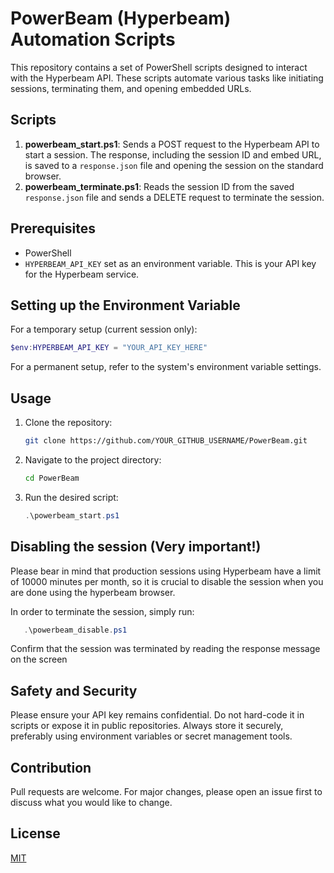 # PowerBeam (Hyperbeam) Automation Scripts

This repository contains a set of PowerShell scripts designed to interact with the Hyperbeam API. These scripts automate various tasks like initiating sessions, terminating them, and opening embedded URLs.

## Scripts

1. **powerbeam_start.ps1**: Sends a POST request to the Hyperbeam API to start a session. The response, including the session ID and embed URL, is saved to a `response.json` file and opening the session on the standard browser.
2. **powerbeam_terminate.ps1**: Reads the session ID from the saved `response.json` file and sends a DELETE request to terminate the session.

## Prerequisites

- PowerShell
- `HYPERBEAM_API_KEY` set as an environment variable. This is your API key for the Hyperbeam service.

## Setting up the Environment Variable

For a temporary setup (current session only):
```powershell
$env:HYPERBEAM_API_KEY = "YOUR_API_KEY_HERE"
```

For a permanent setup, refer to the system's environment variable settings.

## Usage

1. Clone the repository:
   ```bash
   git clone https://github.com/YOUR_GITHUB_USERNAME/PowerBeam.git
   ```

2. Navigate to the project directory:
   ```bash
   cd PowerBeam
   ```

3. Run the desired script:
   ```powershell
   .\powerbeam_start.ps1
   ```

## Disabling the session (Very important!)

Please bear in mind that production sessions using Hyperbeam have a limit of 10000 minutes per month, so it is crucial to disable the session when you are done using the hyperbeam browser.

In order to terminate the session, simply run:
```powershell
   .\powerbeam_disable.ps1
```

Confirm that the session was terminated by reading the response message on the screen

## Safety and Security

Please ensure your API key remains confidential. Do not hard-code it in scripts or expose it in public repositories. Always store it securely, preferably using environment variables or secret management tools.

## Contribution

Pull requests are welcome. For major changes, please open an issue first to discuss what you would like to change.

## License

[MIT](https://choosealicense.com/licenses/mit/)
